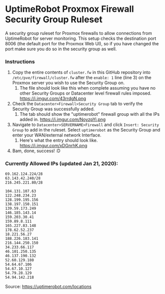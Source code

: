 # UptimeRobot Proxmox Firewall Security Group Ruleset
A security group ruleset for Proxmox firewalls to allow connections from UptimeRobot for server monitoring. This setup checks the destination port 8006 (the default port for the Proxmox Web UI), so if you have changed the port make sure you do so in the security group as well.

### Instructions
1. Copy the entire contents of `cluster.fw` in this GitHub repository into `/etc/pve/firewall/cluster.fw` after the `enable: 1` line (line 3) on the Proxmox server you wish to use the Security Group on.
   1. The file should look like this when complete assuming you have no other Security Groups or Datacenter level firewall rules imposed. https://i.imgur.com/43rrdgN.png
2. Check the `Datacenter>Firewall>Security Group` tab to verify the Security Group was successfully added. 
   1. The tab should show the "uptimerobot" firewall group with all the IPs added in. https://i.imgur.com/NoyzpYi.png
3. Navigate to `Datacenter>SERVERNAME>Firewall` and click `Insert: Security Group` to add in the ruleset. Select `uptimerobot` as the Security Group and enter your WAN/external network Interface.
   1. Here's what the entry should look like. https://i.imgur.com/xDGnrhK.png
4. Bam, done, success! :D

### Currently Allowed IPs (updated Jan 21, 2020):

```
69.162.124.224/28
63.143.42.240/28
216.245.221.80/28

104.131.107.63
122.248.234.23
128.199.195.156
138.197.150.151
139.59.173.249
146.185.143.14
159.203.30.41
159.89.8.111
165.227.83.148
178.62.52.237
18.221.56.27
188.226.183.141
216.144.250.150
34.233.66.117
46.101.250.135
46.137.190.132
52.60.129.180
54.64.67.106
54.67.10.127
54.79.28.129
54.94.142.218
```

Source: https://uptimerobot.com/locations
